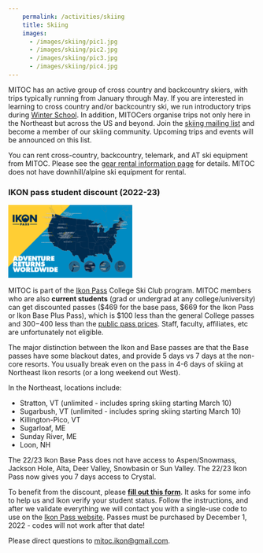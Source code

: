 ```yaml
---
    permalink: /activities/skiing
    title: Skiing
    images:
      - /images/skiing/pic1.jpg
      - /images/skiing/pic2.jpg
      - /images/skiing/pic3.jpg
      - /images/skiing/pic4.jpg
---
```


MITOC has an active group of cross country and backcountry skiers, with trips typically running from January through May. If you are interested in learning to cross country and/or backcountry ski, we run introductory trips during [Winter School](/events/winter-school). In addition, MITOCers organise trips not only here in the Northeast but across the US and beyond. Join the [skiing mailing list](http://mailman.mit.edu/mailman/listinfo/mitoc-bcski) and become a member of our skiing community. Upcoming trips and events will be announced on this list.

You can rent cross-country, backcountry, telemark, and AT ski equipment from MITOC. Please see the [gear rental information page](/rentals) for details. MITOC does not have downhill/alpine ski equipment for rental.


### IKON pass student discount (2022-23)

<img src="/images/skiing/ikon_map.jpeg" style="width: 50%; height: 50%">

MITOC is part of the [Ikon Pass](https://www.ikonpass.com/) College Ski Club program. MITOC members who are also **current students** (grad or undergrad at any college/university) can get discounted passes ($469 for the base pass, $669 for the Ikon Pass or Ikon Base Plus Pass), which is $100 less than the general College passes and $300-$400 less than the [public pass prices](https://www.ikonpass.com/en/shop-passes). Staff, faculty, affiliates, etc are unfortunately not eligible.

The major distinction between the Ikon and Base passes are that the Base passes have some blackout dates, and provide 5 days vs 7 days at the non-core resorts. You usually break even on the pass in 4-6 days of skiing at Northeast Ikon resorts (or a long weekend out West). 

In the Northeast, locations include:
- Stratton, VT (unlimited - includes spring skiing starting March 10)
- Sugarbush, VT (unlimited - includes spring skiing starting March 10)
- Killington-Pico, VT
- Sugarloaf, ME
- Sunday River, ME
- Loon, NH

The 22/23 Ikon Base Pass does not have access to Aspen/Snowmass, Jackson Hole, Alta, Deer Valley, Snowbasin or Sun Valley. The 22/23 Ikon Pass now gives you 7 days access to Crystal.

To benefit from the discount, please **[fill out this form](https://forms.office.com/r/19DYpESatr)**. It asks for some info to help us and Ikon verify your student status. Follow the instructions, and after we validate everything we will contact you with a single-use code to use on the [Ikon Pass website](https://www.ikonpass.com/en/shop-passes). Passes must be purchased by December 1, 2022 - codes will not work after that date!

Please direct questions to [mitoc.ikon@gmail.com](mailto:mitoc.ikon@gmail.com).
